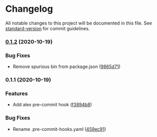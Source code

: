 # Changelog

All notable changes to this project will be documented in this file. See [standard-version](https://github.com/conventional-changelog/standard-version) for commit guidelines.

### [0.1.2](https://github.com/christopher-haueter/pre-commit-alex/compare/v0.1.1...v0.1.2) (2020-10-19)


### Bug Fixes

* Remove spurious bin from package.json ([9865d71](https://github.com/christopher-haueter/pre-commit-alex/commit/9865d71d73abf0038ce8b58cd745c59c8340e302))

### 0.1.1 (2020-10-19)


### Features

* Add alex pre-commit hook ([f3894b8](https://github.com/christopher-haueter/pre-commit-alex/commit/f3894b8ef3e3bc1446978e2a987668ffbce41ffa))


### Bug Fixes

* Rename .pre-commit-hooks.yaml ([459ec91](https://github.com/christopher-haueter/pre-commit-alex/commit/459ec91b3ea356b9c80f45a77e9ef00c132b45da))
